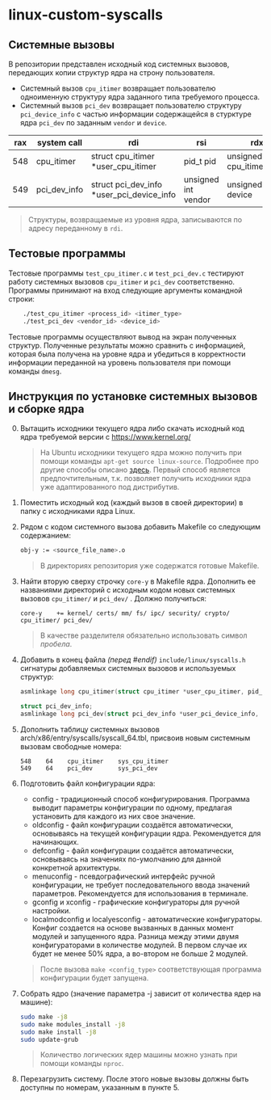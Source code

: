 # linux-custom-syscalls
## Системные вызовы
В репозитории представлен исходный код системных вызовов, передающих копии структур ядра на строну пользователя.

- Системный вызов `cpu_itimer` возвращает пользователю одноименную структуру ядра заданного типа требуемого процесса.
- Системный вызов `pci_dev` возвращает пользователю структуру `pci_device_info` с частью информации содержащейся в стурктуре ядра `pci_dev` по заданным `vendor` и `device`.  

| rax | system call  | rdi | rsi | rdx      |
| --- | ------------ | --- | --- | -------- |
| 548 | cpu_itimer   | struct cpu_itimer *user_cpu_itimer | pid_t pid | unsigned int cpu_itimer_type |
| 549 | pci_dev_info | struct pci_dev_info *user_pci_device_info | unsigned int vendor | unsigned int device |

> Структуры, возвращаемые из уровня ядра, записываются по адресу переданному в `rdi`.

## Тестовые программы
Тестовые программы `test_cpu_itimer.c` и `test_pci_dev.c` тестируют работу системных вызовов `cpu_itimer` и `pci_dev` соответственно. Программы принимают на вход следующие аргументы командной строки:

```bash
    ./test_cpu_itimer <process_id> <itimer_type>
    ./test_pci_dev <vendor_id> <device_id>
```

Тестовые программы осуществляют вывод на экран полученных структур. Полученные результаты можно сравнить с информацией, которая была получена на уровне ядра и убедиться в корректности информации переданной на уровень пользователя при помощи команды `dmesg`.

## Инструкция по установке системных вызовов и сборке ядра
0. Вытащить исходники текущего ядра либо скачать исходный код ядра требуемой версии с https://www.kernel.org/
    > На Ubuntu исходники текущего ядра можно получить при помощи команды `apt-get source linux-source`. Подробнее про другие способы описано [здесь](https://askubuntu.com/questions/159833/how-do-i-get-the-kernel-source-code).
    > Первый способ является предпочтительным, т.к. позволяет получить исходники ядра уже адаптированного под дистрибутив.

1. Поместить исходный код (каждый вызов в своей директории) в папку с исходниками ядра Linux.

2. Рядом с кодом системного вызова добавить Makefile со следующим содержанием:

    ```bash
    obj-y := <source_file_name>.o
    ```
    
    > В директориях репозитория уже содержатся готовые Makefile.

3. Найти вторую сверху строчку ```core-y``` в Makefile ядра. Дополнить ее названиями директорий с исходным кодом новых системных вызовов `cpu_itimer/` и `pci_dev/` . Должно получиться:
    ```make
    core-y    += kernel/ certs/ mm/ fs/ ipc/ security/ crypto/ cpu_itimer/ pci_dev/
    ```
    > В качестве разделителя обязательно использовать символ *пробела*.

4. Добавить в конец файла *(перед #endif)* ```include/linux/syscalls.h``` сигнатуры добавляемых системных вызовов и используемых структур:
    ```c
    asmlinkage long cpu_itimer(struct cpu_itimer *user_cpu_itimer, pid_t pid, unsigned int id);
    
    struct pci_dev_info;
    asmlinkage long pci_dev(struct pci_dev_info *user_pci_device_info, unsigned int vendor, unsigned int device);
    ```

5. Дополнить таблицу системных вызовов arch/x86/entry/syscalls/syscall_64.tbl, присвоив новым системным вызовам свободные номера:

    ```
    548    64    cpu_itimer    sys_cpu_itimer
    549    64    pci_dev       sys_pci_dev
    ```
   
6.  Подготовить файл конфигурации ядра:
    - config - традиционный способ конфигурирования. Программа выводит параметры конфигурации по одному, предлагая установить для каждого из них свое значение.
    - oldconfig - файл конфигурации создаётся автоматически, основываясь на текущей конфигурации ядра. Рекомендуется для начинающих.
    - defconfig - файл конфигурации создаётся автоматически, основываясь на значениях по-умолчанию для данной конкретной архитектуры.
    - menuconfig - псевдографический интерфейс ручной конфигурации, не требует последовательного ввода значений параметров. Рекомендуется для использования в терминале.
    - gconfig и xconfig - графические конфигураторы для ручной настройки.
    - localmodconfig и localyesconfig - автоматические конфигураторы. Конфиг создается на основе вызванных в данных момент модулей и запущенного ядра. Разница между этими двумя конфигураторами в количестве модулей. В первом случае их будет не менее 50% ядра, а во-втором не больше 2 модулей.

    > После вызова `make <config_type>` соответствующая программа конфигурации будет запущена.

7. Собрать ядро (значение параметра -j зависит от количества ядер на машине):

   ```bash
   sudo make -j8
   sudo make modules_install -j8
   sudo make install -j8
   sudo update-grub
   ```
   > Количество логических ядер машины можно узнать при помощи команды `nproc`.
 
8. Перезагрузить систему. После этого новые вызовы должны быть доступны по номерам, указанным в пункте 5.

